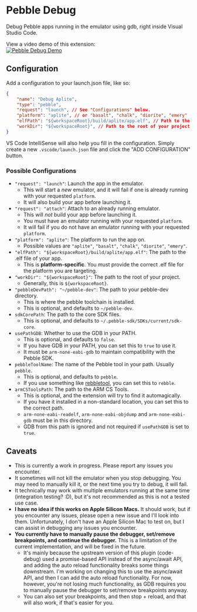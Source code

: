 # Pebble Debug

Debug Pebble apps running in the emulator using gdb, right inside Visual Studio Code.

View a video demo of this extension: <br />
[![Pebble Debug Demo](https://img.youtube.com/vi/1l7fUHSPt6k/0.jpg)](https://youtu.be/1l7fUHSPt6k)

## Configuration

Add a configuration to your launch.json file, like so:

```json
{
    "name": "Debug Aplite",
    "type": "pebble",
    "request": "launch", // See "Configurations" below.
    "platform": "aplite", // or "basalt", "chalk", "diorite", "emery"
    "elfPath": "${workspaceRoot}/build/aplite/app.elf", // Path to the .elf file of your app.
    "workDir": "${workspaceRoot}", // Path to the root of your project.
}
```
VS Code IntelliSense will also help you fill in the configuration. Simply create a new `.vscode/launch.json` file and click the "ADD CONFIGURATION" button.


### Possible Configurations

- `"request": "launch"`: Launch the app in the emulator.
  - This will start a _new_ emulator, and it will fail if one is already running with your requested `platform`.
  - It will also build your app before launching it.
- `"request": "attach"`: Attach to an already running emulator.
  - This will _not_ build your app before launching it.
  - You must have an emulator running with your requested `platform`.
  - It will fail if you do not have an emulator running with your requested `platform`.
- `"platform": "aplite"`: The platform to run the app on.
  - Possible values are `"aplite"`, `"basalt"`, `"chalk"`, `"diorite"`, `"emery"`.
- `"elfPath": "${workspaceRoot}/build/aplite/app.elf"`: The path to the .elf file of your app.
  - This is **platform-specific**. You must provide the correct .elf file for the platform you are targeting.
- `"workDir": "${workspaceRoot}"`: The path to the root of your project. 
  - Generally, this is `${workspaceRoot}`.
- `"pebbleDevPath": "~/pebble-dev"`: The path to your pebble-dev directory.
  - This is where the pebble toolchain is installed.
  - This is optional, and defaults to `~/pebble-dev`.
- `sdkCorePath`: The path to the core SDK files.
  - This is optional, and defaults to `~/.pebble-sdk/SDKs/current/sdk-core`.
- `usePathGDB`: Whether to use the GDB in your PATH.
  - This is optional, and defaults to `false`.
  - If you have GDB in your PATH, you can set this to `true` to use it.
  - It must be `arm-none-eabi-gdb` to maintain compatibility with the Pebble SDK.
- `pebbleToolName`: The name of the Pebble tool in your path. Usually `pebble`.
  - This is optional, and defaults to `pebble`.
  - If you use something like [rebbletool](https://github.com/richinfante/rebbletool), you can set this to `rebble`.
- `armCSToolsPath`: The path to the ARM CS Tools.
  - This is optional, and the extension will try to find it automagically.
  - If you have it installed in a non-standard location, you can set this to the correct path.
  - `arm-none-eabi-readelf`, `arm-none-eabi-objdump` and `arm-none-eabi-gdb` must be in this directory.
  - GDB from this path is ignored and not required if `usePathGDB` is set to `true`.


## Caveats
- This is currently a work in progress. Please report any issues you encounter.
- It sometimes will not kill the emulator when you stop debugging. You may need to manually kill it, or the next time you try to debug, it will fail.
- It technically may work with multiple emulators running at the same time (integration testing? :D), but it's not recommended as this is not a tested use case.
- **I have no idea if this works on Apple Silicon Macs.** It should work, but if you encounter any issues, please open a new issue and I'll look into them. Unfortunately, I don't have an Apple Silicon Mac to test on, but I can assist in debugging any issues you encounter.
- **You currently have to manually pause the debugger, set/remove breakpoints, and continue the debugger.** This is a limitation of the current implementation, and will be fixed in the future.
  - It's mainly because the upstream version of this plugin (code-debug) used a promise-based API instead of the async/await API, and adding the auto reload functionality breaks some things downstream. I'm working on changing this to use the async/await API, and then I can add the auto reload functionality. For now, however, you're not losing much functionality, as GDB requires you to manually pause the debugger to set/remove breakpoints anyway.
  - You can also set your breakpoints, and then stop + reload, and that will also work, if that's easier for you.

